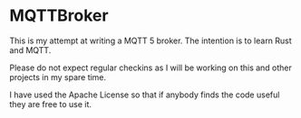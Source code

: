 # MQTTBroker

This is my attempt at writing a MQTT 5 broker. The intention is to learn Rust and MQTT.

Please do not expect regular checkins as I will be working on this and other projects in my spare time.

I have used the Apache License so that if anybody finds the code useful they are free to use it.
